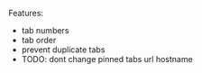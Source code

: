 Features:
- tab numbers
- tab order
- prevent duplicate tabs
- TODO: dont change pinned tabs url hostname